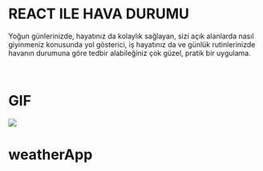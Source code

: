 <h1>REACT ILE HAVA DURUMU</h1>
</hr>
<p>Yoğun günlerinizde, hayatınız da kolaylık  sağlayan, sizi açık alanlarda nasıl giyinmeniz konusunda yol gösterici,
 iş hayatınız da ve günlük rutinlerinizde havanın durumuna göre tedbir alabileğiniz çok güzel, pratik bir uygulama.</p>
 </br>
 <h1>GIF</h1>
 </hr>

 ![](weather.gif)

# weatherApp
